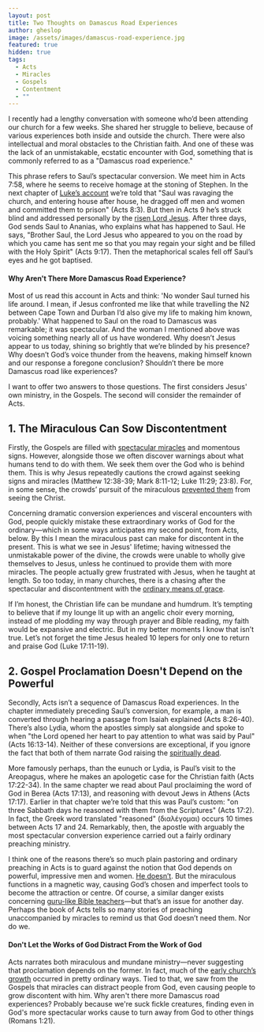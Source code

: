 ```yaml
---
layout: post
title: Two Thoughts on Damascus Road Experiences
author: gheslop
image: /assets/images/damascus-road-experience.jpg
featured: true
hidden: true
tags:
  - Acts
  - Miracles
  - Gospels
  - Contentment
  - ""
---
```

I recently had a lengthy conversation with someone who’d been attending our church for a few weeks. She shared her struggle to believe, because of various experiences both inside and outside the church. There were also intellectual and moral obstacles to the Christian faith. And one of these was the lack of an unmistakable, ecstatic encounter with God, something that is commonly referred to as a "Damascus road experience."

This phrase refers to Saul’s spectacular conversion. We meet him in Acts 7:58, where he seems to receive homage at the stoning of Stephen. In the next chapter of [Luke’s account](https://rekindle.co.za/content/why-acts-lukes-purpose-for-writing-the-sequel/) we’re told that "Saul was ravaging the church, and entering house after house, he dragged off men and women and committed them to prison" (Acts 8:3). But then in Acts 9 he’s struck blind and addressed personally by the [risen Lord Jesus](https://rekindle.co.za/content/how-the-early-church-proves-the-resurrection/). After three days, God sends Saul to Ananias, who explains what has happened to Saul. He says, "Brother Saul, the Lord Jesus who appeared to you on the road by which you came has sent me so that you may regain your sight and be filled with the Holy Spirit" (Acts 9:17). Then the metaphorical scales fell off Saul’s eyes and he got baptised.

#### Why Aren't There More Damascus Road Experience?

Most of us read this account in Acts and think: 'No wonder Saul turned his life around. I mean, if Jesus confronted me like that while travelling the N2 between Cape Town and Durban I’d also give my life to making him known, probably.' What happened to Saul on the road to Damascus was remarkable; it was spectacular. And the woman I mentioned above was voicing something nearly all of us have wondered. Why doesn’t Jesus appear to us today, shining so brightly that we’re blinded by his presence? Why doesn’t God’s voice thunder from the heavens, making himself known and our response a foregone conclusion? Shouldn’t there be more Damascus road like experiences?

I want to offer two answers to those questions. The first considers Jesus' own ministry, in the Gospels. The second will consider the remainder of Acts.

## 1. The Miraculous Can Sow Discontentment

Firstly, the Gospels are filled with [spectacular miracles](https://africa.thegospelcoalition.org/article/do-miracles-still-happen-what-is-their-purpose/) and momentous signs. However, alongside those we often discover warnings about what humans tend to do with them. We seek them over the God who is behind them. This is why Jesus repeatedly cautions the crowd against seeking signs and miracles (Matthew 12:38-39; Mark 8:11-12; Luke 11:29; 23:8). For, in some sense, the crowds’ pursuit of the miraculous [prevented them](https://rekindle.co.za/content/words-of-eternal-life/) from seeing the Christ.

Concerning dramatic conversion experiences and visceral encounters with God, people quickly mistake these extraordinary works of God for the ordinary—which in some ways anticipates my second point, from Acts, below. By this I mean the miraculous past can make for discontent in the present. This is what we see in Jesus' lifetime; having witnessed the unmistakable power of the divine, the crowds were unable to wholly give themselves to Jesus, unless he continued to provide them with more miracles. The people actually grew frustrated with Jesus, when he taught at length. So too today, in many churches, there is a chasing after the spectacular and discontentment with the [ordinary means of grace](https://www.ligonier.org/learn/qas/what-are-the-ordinary-means-of-grace-and-why-do-we-call-them-that).

If I’m honest, the Christian life can be mundane and humdrum. It’s tempting to believe that if my lounge lit up with an angelic choir every morning, instead of me plodding my way through prayer and Bible reading, my faith would be expansive and electric. But in my better moments I know that isn’t true. Let’s not forget the time Jesus healed 10 lepers for only one to return and praise God (Luke 17:11-19).

## 2. Gospel Proclamation Doesn't Depend on the Powerful

Secondly, Acts isn’t a sequence of Damascus Road experiences. In the chapter immediately preceding Saul’s conversion, for example, a man is converted through hearing a passage from Isaiah explained (Acts 8:26-40). There’s also Lydia, whom the apostles simply sat alongside and spoke to when "the Lord opened her heart to pay attention to what was said by Paul" (Acts 16:13-14). Neither of these conversions are exceptional, if you ignore the fact that both of them narrate God raising the [spiritually dead](https://rekindle.co.za/content/2024-04-22-successful-ministry-isaiah).

More famously perhaps, than the eunuch or Lydia, is Paul’s visit to the Areopagus, where he makes an apologetic case for the Christian faith (Acts 17:22-34). In the same chapter we read about Paul proclaiming the word of God in Berea (Acts 17:13), and reasoning with devout Jews in Athens (Acts 17:17). Earlier in that chapter we’re told that this was Paul’s custom: "on three Sabbath days he reasoned with them from the Scriptures" (Acts 17:2). In fact, the Greek word translated "reasoned" (διαλέγομαι) occurs 10 times between Acts 17 and 24. Remarkably, then, the apostle with arguably the most spectacular conversion experience carried out a fairly ordinary preaching ministry.

I think one of the reasons there’s so much plain pastoring and ordinary preaching in Acts is to guard against the notion that God depends on powerful, impressive men and women. [He doesn’t](https://rekindle.co.za/content/pastor-you-are-dispensable/). But the miraculous functions in a magnetic way, causing God’s chosen and imperfect tools to become the attraction or centre. Of course, a similar danger exists concerning [guru-like Bible teachers](https://rekindle.co.za/content/pastor-god-grows-churches/)—but that’s an issue for another day. Perhaps the book of Acts tells so many stories of preaching unaccompanied by miracles to remind us that God doesn’t need them. Nor do we.

#### Don't Let the Works of God Distract From the Work of God

Acts narrates both miraculous and mundane ministry—never suggesting that proclamation depends on the former. In fact, much of the [early church’s growth](https://rekindle.co.za/content/church-growth-must-we-be-passionate-about-numerical-growth/) occurred in pretty ordinary ways. Tied to that, we saw from the Gospels that miracles can distract people from God, even causing people to grow discontent with him. Why aren't there more Damascus road experiences? Probably because we're suck fickle creatures, finding even in God's more spectacular works cause to turn away from God to other things (Romans 1:21).